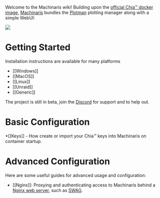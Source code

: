 Welcome to the Machinaris wiki!  Building upon the [official Chia™ docker image](https://github.com/orgs/Chia-Network/packages/container/package/chia), [Machinaris](https://github.com/guydavis/machinaris) bundles the [Plotman](https://github.com/ericaltendorf/plotman) plotting manager along with a simple WebUI:

![](https://github.com/guydavis/machinaris/raw/main/docs/img/machinaris_home.png)

# Getting Started

Installation instructions are available for many platforms

* [[Windows]]
* [[MacOS]]
* [[Linux]]
* [[Unraid]]
* [[Generic]]

The project is still in beta, join the [Discord](https://discord.gg/mX4AtMTt87) for support and to help out.

# Basic Configuration

*[[Keys]] - How create or import your Chia™ keys into Machinaris on container startup.

# Advanced Configuration

Here are some useful guides for advanced usage and configuration:
* [[Nginx]]: Proxying and authenticating access to Machinaris behind a [Nginx web server](https://www.nginx.com/), such as [SWAG](https://blog.linuxserver.io/2020/08/21/introducing-swag/).